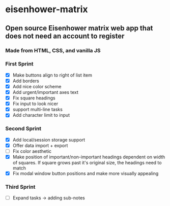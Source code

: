 # eisenhower-matrix
## Open source Eisenhower matrix web app that does not need an account to register

### Made from HTML, CSS, and vanilla JS

### First Sprint
 - [x] Make buttons align to right of list item
 - [x] Add borders
 - [x] Add nice color scheme
 - [x] Add urgent/important axes text
 - [x] Fix square headings
 - [x] Fix input to look nicer
 - [x] support multi-line tasks
 - [x] Add character limit to input
 
 ### Second Sprint
 
 - [x] Add local/session storage support
 - [x] Offer data import + export
 - [ ] Fix color aesthetic
 - [x] Make position of important/non-important headings dependent on width of squares. If square grows past it's original size, the headings need to match
 - [x] Fix modal window button positions and make more visually appealing

 ### Third Sprint
- [ ] Expand tasks -> adding sub-notes
